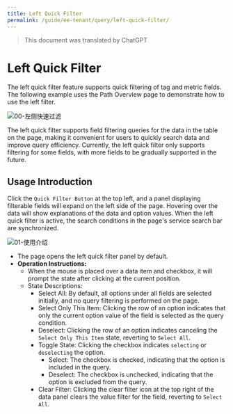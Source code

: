 ```yaml
---
title: Left Quick Filter
permalink: /guide/ee-tenant/query/left-quick-filter/
---
```


> This document was translated by ChatGPT

# Left Quick Filter

The left quick filter feature supports quick filtering of tag and metric fields. The following example uses the Path Overview page to demonstrate how to use the left filter.

![00-左侧快速过滤](https://yunshan-guangzhou.oss-cn-beijing.aliyuncs.com/pub/pic/20230920650a9fb1183e5.png)

The left quick filter supports field filtering queries for the data in the table on the page, making it convenient for users to quickly search data and improve query efficiency. Currently, the left quick filter only supports filtering for some fields, with more fields to be gradually supported in the future.

## Usage Introduction

Click the `Quick Filter Button` at the top left, and a panel displaying filterable fields will expand on the left side of the page. Hovering over the data will show explanations of the data and option values. When the left quick filter is active, the search conditions in the page's service search bar are synchronized.

![01-使用介绍](https://yunshan-guangzhou.oss-cn-beijing.aliyuncs.com/pub/pic/20230920650a9fb139c2f.png)

- The page opens the left quick filter panel by default.
- **Operation Instructions:**
  - When the mouse is placed over a data item and checkbox, it will prompt the state after clicking at the current position.
  - State Descriptions:
    - Select All: By default, all options under all fields are selected initially, and no query filtering is performed on the page.
    - Select Only This Item: Clicking the row of an option indicates that only the current option value of the field is selected as the query condition.
    - Deselect: Clicking the row of an option indicates canceling the `Select Only This Item` state, reverting to `Select All`.
    - Toggle State: Clicking the checkbox indicates `selecting` or `deselecting` the option.
      - Select: The checkbox is checked, indicating that the option is included in the query.
      - Deselect: The checkbox is unchecked, indicating that the option is excluded from the query.
    - Clear Filter: Clicking the clear filter icon at the top right of the data panel clears the value filter for the field, reverting to `Select All`.
